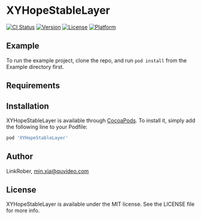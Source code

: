 # XYHopeStableLayer

[![CI Status](http://img.shields.io/travis/LinkRober/XYHopeStableLayer.svg?style=flat)](https://travis-ci.org/LinkRober/XYHopeStableLayer)
[![Version](https://img.shields.io/cocoapods/v/XYHopeStableLayer.svg?style=flat)](http://cocoapods.org/pods/XYHopeStableLayer)
[![License](https://img.shields.io/cocoapods/l/XYHopeStableLayer.svg?style=flat)](http://cocoapods.org/pods/XYHopeStableLayer)
[![Platform](https://img.shields.io/cocoapods/p/XYHopeStableLayer.svg?style=flat)](http://cocoapods.org/pods/XYHopeStableLayer)

## Example

To run the example project, clone the repo, and run `pod install` from the Example directory first.

## Requirements

## Installation

XYHopeStableLayer is available through [CocoaPods](http://cocoapods.org). To install
it, simply add the following line to your Podfile:

```ruby
pod 'XYHopeStableLayer'
```

## Author

LinkRober, min.xia@quvideo.com

## License

XYHopeStableLayer is available under the MIT license. See the LICENSE file for more info.
